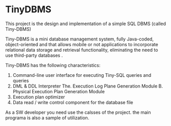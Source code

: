 # TinyDBMS
This project is the design and implementation of a simple SQL DBMS  (called Tiny-DBMS)

Tiny-DBMS is a mini database management system, fully Java-coded, object-oriented and that allows mobile or not applications to incorporate relational data storage and retrieval functionality, eliminating the need to use third-party databases .

Tiny-DBMS has the following characteristics:

1. Command-line user interface for executing Tiny-SQL queries and queries
2. DML & DDL Interpreter
The. Execution Log Plane Generation Module
B. Physical Execution Plan Generation Module
3. Execution plan optimizer
4. Data read / write control component for the database file

As a SW developer you need use the calsses of the project. the main programa is also a sample of utilization.
